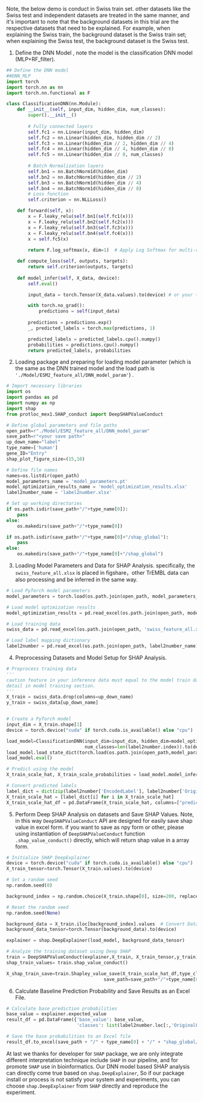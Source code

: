 Note, the below demo is conduct in Swiss train set. other datasets like the Swiss test and independent datasets are treated in the same manner, and it's important to note that the background datasets in this trial are the respective datasets that need to be explained. For example, when explaining the Swiss train, the background dataset is the Swiss train set; when explaining the Swiss test, the background dataset is the Swiss test.

1. Define the DNN Model , note the model is the classification DNN model (MLP+RF_filter).

```python
## Define the DNN model
##DNN_MLP
import torch
import torch.nn as nn
import torch.nn.functional as F

class ClassificationDNN(nn.Module):
    def __init__(self, input_dim, hidden_dim, num_classes):
        super().__init__()
        
        # Fully connected layers
        self.fc1 = nn.Linear(input_dim, hidden_dim)
        self.fc2 = nn.Linear(hidden_dim, hidden_dim // 2)
        self.fc3 = nn.Linear(hidden_dim // 2, hidden_dim // 4)
        self.fc4 = nn.Linear(hidden_dim // 4, hidden_dim // 8)
        self.fc5 = nn.Linear(hidden_dim // 8, num_classes)
        
        # Batch Normalization layers
        self.bn1 = nn.BatchNorm1d(hidden_dim)
        self.bn2 = nn.BatchNorm1d(hidden_dim // 2)
        self.bn3 = nn.BatchNorm1d(hidden_dim // 4)
        self.bn4 = nn.BatchNorm1d(hidden_dim // 8)
        # Loss function
        self.criterion = nn.NLLLoss()

    def forward(self, x):
        x = F.leaky_relu(self.bn1(self.fc1(x)))
        x = F.leaky_relu(self.bn2(self.fc2(x)))
        x = F.leaky_relu(self.bn3(self.fc3(x)))
        x = F.leaky_relu(self.bn4(self.fc4(x)))
        x = self.fc5(x)
        
        return F.log_softmax(x, dim=1)  # Apply Log Softmax for multi-class classification

    def compute_loss(self, outputs, targets):
        return self.criterion(outputs, targets)
    
    def model_infer(self, X_data, device):
        self.eval()

        input_data = torch.Tensor(X_data.values).to(device) # or your test data

        with torch.no_grad():
            predictions = self(input_data)
            
        predictions = predictions.exp()
        _, predicted_labels = torch.max(predictions, 1)

        predicted_labels = predicted_labels.cpu().numpy()
        probabilities = predictions.cpu().numpy()
        return predicted_labels, probabilities
```

2. Loading package and preparing for loading model parameter (which is the same as the DNN trained model and the load path is `'./Model/ESM2_feature_all/DNN_model_param'`)  .

```python
# Import necessary libraries
import os
import pandas as pd
import numpy as np
import shap
from protloc_mex1.SHAP_conduct import DeepSHAPValueConduct

# Define global parameters and file paths
open_path=r"./Model/ESM2_feature_all/DNN_model_param"
save_path=r"<your save path>"
up_down_name="label"
type_name=['human']
gene_ID="Entry"
shap_plot_figure_size=(15,10)

# Define file names
names=os.listdir(open_path)
model_parameters_name = 'model_parameters.pt'
model_optimization_results_name = 'model_optimization_results.xlsx'
label2number_name = 'label2number.xlsx'

# Set up working directories
if os.path.isdir(save_path+"/"+type_name[0]):
    pass
else:
    os.makedirs(save_path+"/"+type_name[0])

if os.path.isdir(save_path+"/"+type_name[0]+"/shap_global"):
    pass
else:
    os.makedirs(save_path+"/"+type_name[0]+"/shap_global")
```

3. Loading Model Parameters and Data for SHAP Analysis. specifically, the `swiss_feature_all.xlsx` is placed in figshare，other TrEMBL data can also processing and be inferred  in the same way.

```python
# Load PyTorch model parameters
model_parameters = torch.load(os.path.join(open_path, model_parameters_name))

# Load model optimization results
model_optimization_results = pd.read_excel(os.path.join(open_path, model_optimization_results_name))

# Load training data
swiss_data = pd.read_excel(os.path.join(open_path, 'swiss_feature_all.xlsx'),index_col=gene_ID)

# Load label mapping dictionary
label2number = pd.read_excel(os.path.join(open_path, label2number_name))
```

4. Preprocessing  Datasets and Model Setup for SHAP Analysis.

```python
# Preprocess training data
'''
caution feature in your inference data must equal to the model train data, 
detail in model training section. 
'''
X_train = swiss_data.drop(columns=up_down_name)
y_train = swiss_data[up_down_name]


# Create a PyTorch model
input_dim = X_train.shape[1]
device = torch.device("cuda" if torch.cuda.is_available() else "cpu")

load_model=ClassificationDNN(input_dim=input_dim, hidden_dim=model_optimization_results.loc[0,'Best hidden_dim'],
                             num_classes=len(label2number.index)).to(device)
load_model.load_state_dict(torch.load(os.path.join(open_path,model_parameters_name)))
load_model.eval()  

# Predict using the model
X_train_scale_hat, X_train_scale_probabilities = load_model.model_infer(X_train, device)

# Convert predicted labels
label_dict = dict(zip(label2number['EncodedLabel'], label2number['OriginalLabel']))
X_train_scale_hat = [label_dict[i] for i in X_train_scale_hat]
X_train_scale_hat_df = pd.DataFrame(X_train_scale_hat, columns=["predict"],index=X_train.index)
```

5. Perform Deep SHAP Analysis on datasets and Save SHAP Values. Note, in this way `DeepSHAPValueConduct` API are designed for easily save shap value in excel form. if you want to save as npy form or other, please using instantiation of `DeepSHAPValueConduct` function `.shap_value_conduct()` directly, which will return shap value in a array form.

```python
# Initialize SHAP DeepExplainer
device = torch.device("cuda" if torch.cuda.is_available() else "cpu")
X_train_tensor=torch.Tensor(X_train.values).to(device)

# Set a random seed
np.random.seed(0)

background_index = np.random.choice(X_train.shape[0], size=200, replace=False)

# Reset the random seed
np.random.seed(None)

background_data = X_train.iloc[background_index].values  # Convert DataFrame to numpy array
background_data_tensor=torch.Tensor(background_data).to(device)

explainer = shap.DeepExplainer(load_model, background_data_tensor)

# Analyze the training dataset using Deep SHAP
train = DeepSHAPValueConduct(explainer,X_train, X_train_tensor,y_train)
shap_train_values= train.shap_value_conduct()

X_shap_train_save=train.Shapley_value_save(X_train_scale_hat_df,type_class=list(label2number.loc[:,'OriginalLabel']),
                                    save_path=save_path+"/"+type_name[0]+"/"+"shap_global/", file_name="swiss",gene_ID=gene_ID)
```

6. Calculate Baseline Prediction Probability and Save Results as an Excel File.

```python
# Calculate base prediction probabilities
base_value = explainer.expected_value
result_df = pd.DataFrame({'base_value': base_value,
                          'classes': list(label2number.loc[:,'OriginalLabel'])})

# Save the base probabilities to an Excel file
result_df.to_excel(save_path + "/" + type_name[0] + "/" + "shap_global/SHAP_base_probablity.xlsx", index=False)
```

At last we thanks for developer for `SHAP` package, we are only integrate different interpretation technique include `SHAP`  in our pipeline, and for promote `SHAP` use in bioinformatics.  Our DNN model based SHAP analysis can directly come true based on `shap.DeepExplainer`, So if our package install or process is not satisfy your system and experiments, you can choose `shap.DeepExplainer` from `SHAP`  directly and reproduce the experiment.
